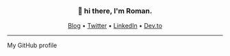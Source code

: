 <h3 align="center">👋 hi there, I'm Roman.</h3>

<p align="center">
  <a href="https://roman.yankowski.eu">Blog</a> •
  <a href="https://twitter.com/youaresoroman">Twitter</a> •
  <a href="https://www.linkedin.com/in/youaresoroman">LinkedIn</a> •
  <a href="https://dev.to/youaresoroman">Dev.to</a>
</p>

---
<!--
**youaresoroman/youaresoroman** is a ✨ _special_ ✨ repository because its `README.md` (this file) appears on your GitHub profile.

Here are some ideas to get you started:

- 🔭 I’m currently working on ...
- 🌱 I’m currently learning ...
- 👯 I’m looking to collaborate on ...
- 🤔 I’m looking for help with ...
- 💬 Ask me about ...
- 📫 How to reach me: ...
- 😄 Pronouns: ...
- ⚡ Fun fact: ...
-->

My GitHub profile 
